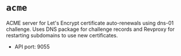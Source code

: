 # `acme`

ACME server for Let's Encrypt certificate auto-renewals using dns-01 challenge. Uses DNS package for challenge records and Revproxy for restarting subdomains to use new certificates.

- API port: 9055
